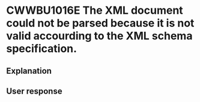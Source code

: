 # CWWBU1016E The XML document could not be parsed because it is not valid accourding to the XML schema specification.

## Explanation

## User response